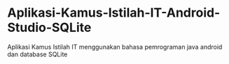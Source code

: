 # Aplikasi-Kamus-Istilah-IT-Android-Studio-SQLite
Aplikasi Kamus Istilah IT menggunakan bahasa pemrograman java android dan database SQLite
